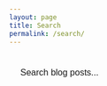 ```yaml
---
layout: page
title: Search
permalink: /search/
---
```


<div class="search-container">
  <div class="search-input-wrapper">
    <input type="text" id="search-input" placeholder="Search blog posts..." />
    <button id="clear-search" class="clear-search-btn" aria-label="Clear search" style="display: none;">
      <svg xmlns="http://www.w3.org/2000/svg" width="18" height="18" viewBox="0 0 24 24" fill="none" stroke="currentColor" stroke-width="2" stroke-linecap="round" stroke-linejoin="round">
        <line x1="18" y1="6" x2="6" y2="18"></line>
        <line x1="6" y1="6" x2="18" y2="18"></line>
      </svg>
    </button>
  </div>
  <div id="search-results"></div>
</div>

<script src="{{ site.baseurl }}/assets/simple-jekyll-search.min.js"></script>

<script>
(function() {
  'use strict';

  const searchInput = document.getElementById('search-input');
  const clearBtn = document.getElementById('clear-search');
  const resultsContainer = document.getElementById('search-results');

  // Create a hidden input for SimpleJekyllSearch to use
  const hiddenInput = document.createElement('input');
  hiddenInput.type = 'hidden';
  hiddenInput.id = 'hidden-search-input';
  document.body.appendChild(hiddenInput);

  // Initialize Simple Jekyll Search with hidden input
  const searchInstance = SimpleJekyllSearch({
    searchInput: hiddenInput,
    resultsContainer: resultsContainer,
    json: '{{ site.baseurl }}/search.json',
    searchResultTemplate: '<div class="search-result"><h3><a href="{url}">{title}</a></h3><p>{excerpt}</p><p class="search-meta">{date} · {categories}</p></div>',
    noResultsText: '<p class="no-results">No results found</p>',
    limit: 10,
    fuzzy: false
  });

  // Manual search handling
  searchInput.addEventListener('input', function(e) {
    const value = e.target.value;
    const trimmedValue = value.trim();

    // Show/hide clear button
    if (value.length > 0) {
      clearBtn.style.display = 'flex';
    } else {
      clearBtn.style.display = 'none';
    }

    // If input is only whitespace or empty, clear results
    if (trimmedValue === '') {
      resultsContainer.innerHTML = '';
      hiddenInput.value = '';
      // Trigger input event on hidden input to clear search
      hiddenInput.dispatchEvent(new Event('input'));
      return;
    }

    // Valid search - update hidden input and trigger search
    hiddenInput.value = trimmedValue;
    hiddenInput.dispatchEvent(new Event('input'));
  });

  // Clear search functionality
  clearBtn.addEventListener('click', function() {
    searchInput.value = '';
    hiddenInput.value = '';
    resultsContainer.innerHTML = '';
    clearBtn.style.display = 'none';
    searchInput.focus();
  });

  // Clear on ESC key
  searchInput.addEventListener('keydown', function(e) {
    if (e.key === 'Escape' && searchInput.value) {
      searchInput.value = '';
      hiddenInput.value = '';
      resultsContainer.innerHTML = '';
      clearBtn.style.display = 'none';
    }
  });
})();
</script>

<style>
.search-container {
  margin: 2em 0;
}

.search-input-wrapper {
  position: relative;
  margin-bottom: 20px;
}

#search-input {
  width: 100%;
  padding: 12px 48px 12px 20px;
  font-size: 16px;
  background: var(--card-bg);
  color: var(--text-primary);
  border: 2px solid var(--border-secondary);
  border-radius: 8px;
  box-sizing: border-box;
  transition: all 0.3s ease;
}

#search-input::placeholder {
  color: var(--text-tertiary);
}

#search-input:focus {
  outline: none;
  border-color: #667eea;
  box-shadow: 0 0 0 3px rgba(102, 126, 234, 0.1);
}

.clear-search-btn {
  position: absolute;
  right: 12px;
  top: 50%;
  transform: translateY(-50%);
  display: flex;
  align-items: center;
  justify-content: center;
  width: 32px;
  height: 32px;
  background: transparent;
  border: none;
  border-radius: 50%;
  cursor: pointer;
  color: var(--text-tertiary);
  transition: all 0.2s ease;
  padding: 0;
}

.clear-search-btn:hover {
  background: var(--bg-tertiary);
  color: #667eea;
  transform: translateY(-50%) scale(1.1);
}

.clear-search-btn:active {
  transform: translateY(-50%) scale(0.95);
}

.clear-search-btn svg {
  width: 18px;
  height: 18px;
}

#search-results {
  margin-top: 20px;
}

.search-result {
  padding: 20px;
  margin-bottom: 16px;
  background: var(--card-bg);
  border: 1px solid var(--border-primary);
  border-radius: 8px;
  transition: all 0.3s ease;
}

.search-result:hover {
  border-color: #667eea;
  box-shadow: var(--shadow-md);
  transform: translateY(-2px);
}

.search-result:last-child {
  border-bottom: 1px solid var(--border-primary);
}

.search-result h3 {
  margin: 0 0 10px 0;
}

.search-result h3 a {
  color: var(--text-primary);
  text-decoration: none;
  transition: color 0.2s ease;
}

.search-result h3 a:hover {
  color: #667eea;
}

.search-result p {
  color: var(--text-tertiary);
  margin: 5px 0;
  line-height: 1.6;
}

.search-meta {
  font-size: 14px;
  color: var(--text-muted);
  display: flex;
  align-items: center;
  gap: 8px;
}

.no-results {
  text-align: center;
  padding: 40px 20px;
  color: var(--text-tertiary);
  font-size: 16px;
  background: var(--bg-secondary);
  border-radius: 8px;
  border: 1px dashed var(--border-secondary);
}
</style>
